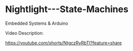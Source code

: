 # Nightlight---State-Machines
Embedded Systems & Arduino

Video Description:

https://youtube.com/shorts/NtgczRyRbTI?feature=share
